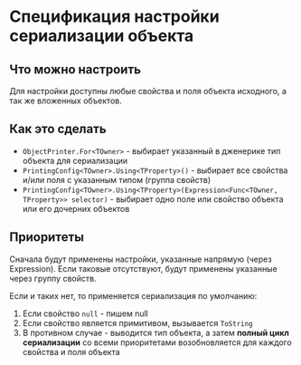 ﻿# Спецификация настройки сериализации объекта
## Что можно настроить
Для настройки доступны любые свойства и поля объекта исходного, а так же вложенных объектов.

## Как это сделать
* `ObjectPrinter.For<TOwner>` - выбирает указанный в дженерике тип объекта для сериализации
* `PrintingConfig<TOwner>.Using<TProperty>()` - выбирает все свойства и/или поля с указанным типом  (группа свойств)
* `PrintingConfig<TOwner>.Using<TProperty>(Expression<Func<TOwner, TProperty>> selector)` - выбирает одно поле или свойство объекта или его дочерних объектов

## Приоритеты
Сначала будут применены настройки, указанные напрямую (через Expression).
Если таковые отсутствуют, будут применены указанные через группу свойств.

Если и таких нет, то применяется сериализация по умолчанию:
1. Если свойство `null` - пишем null
2. Если свойство является примитивом, вызывается `ToString`
3. В противном случае - выводится тип объекта, а затем __полный цикл сериализации__ со всеми приоритетами возобновляется для каждого свойства и поля объекта